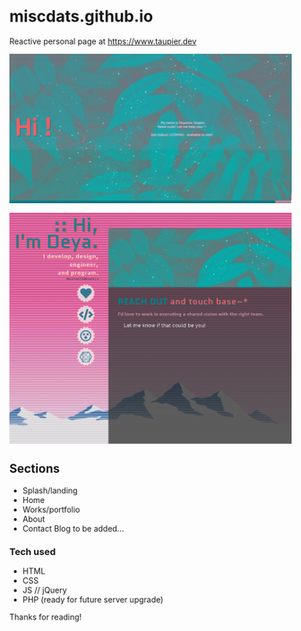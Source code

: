 # miscdats.github.io
Reactive personal page at https://www.taupier.dev

![Splash page sample image](https://github.com/miscdats/miscdats.github.io/blob/master/images/sample-splash.png?raw=false "Splash Page")

![Home page sample image](https://github.com/miscdats/miscdats.github.io/blob/master/images/sample-inside.png?raw=true "Home Page")


## Sections
* Splash/landing
* Home
* Works/portfolio
* About
* Contact
Blog to be added...

### Tech used
* HTML
* CSS
* JS // jQuery
* PHP (ready for future server upgrade)

Thanks for reading!

